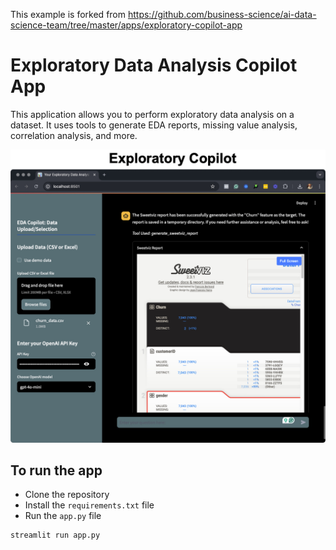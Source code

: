This example is forked from https://github.com/business-science/ai-data-science-team/tree/master/apps/exploratory-copilot-app

# Exploratory Data Analysis Copilot App

This application allows you to perform exploratory data analysis on a dataset. It uses tools to generate EDA reports, missing value analysis, correlation analysis, and more.

![Exploratory Copilot App](./ai_exploratory_copilot.jpg)

## To run the app

- Clone the repository
- Install the `requirements.txt` file
- Run the `app.py` file

```bash
streamlit run app.py
```
